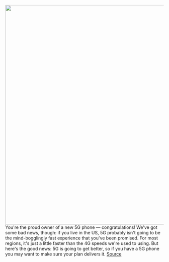 <img src='https://cdn.vox-cdn.com/thumbor/hxCEif8HKXGdFwhqzwL3GnvaNF8=/0x0:2040x1360/1200x675/filters:focal(857x517:1183x843)/cdn.vox-cdn.com/uploads/chorus_image/image/68580565/acastro_180430_1777_5G_0001.0.0.jpg' width='700px' /><br/>
You're the proud owner of a new 5G phone — congratulations! We've got some bad news, though: if you live in the US, 5G probably isn't going to be the mind-bogglingly fast experience that you've been promised. For most regions, it's just a little faster than the 4G speeds we're used to using. But here's the good news: 5G is going to get better, so if you have a 5G phone you may want to make sure your plan delivers it.
<a href='https://www.theverge.com/22194419/5g-phone-plans-us-carriers-guide'> Source <a/>